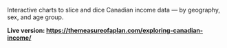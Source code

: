 Interactive charts to slice and dice Canadian income data — by geography, sex, and age group.

**Live version: https://themeasureofaplan.com/exploring-canadian-income/**

